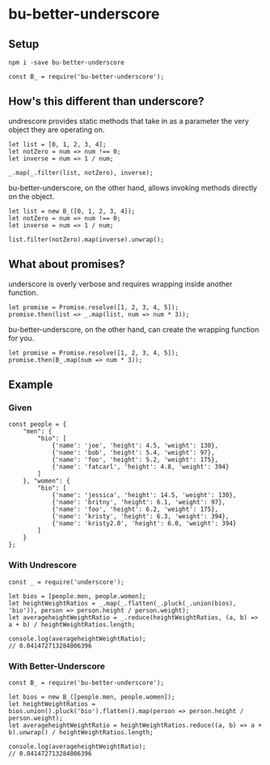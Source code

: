 # bu-better-underscore

## Setup

`npm i -save bu-better-underscore`

`const B_ = require('bu-better-underscore');`

## How's this different than underscore?

undrescore provides static methods that take in as a parameter the very object they are operating on.

```
let list = [0, 1, 2, 3, 4];
let notZero = num => num !== 0;
let inverse = num => 1 / num;

_.map(_.filter(list, notZero), inverse); 
```

bu-better-underscore, on the other hand, allows invoking methods directly on the object.

```
let list = new B_([0, 1, 2, 3, 4]);
let notZero = num => num !== 0;
let inverse = num => 1 / num;

list.filter(notZero).map(inverse).unwrap();
```

## What about promises?

underscore is overly verbose and requires wrapping inside another function.

```
let promise = Promise.resolve([1, 2, 3, 4, 5]);
promise.then(list => _.map(list, num => num * 3));
```

bu-better-underscore, on the other hand, can create the wrapping function for you.

```
let promise = Promise.resolve([1, 2, 3, 4, 5]);
promise.then(B_.map(num => num * 3));
```

## Example
 
### Given

```
const people = {
    "men": {
        "bio": [
            {'name': 'joe', 'height': 4.5, 'weight': 130},
            {'name': 'bob', 'height': 5.4, 'weight': 97},
            {'name': 'foo', 'height': 5.2, 'weight': 175},
            {'name': 'fatcarl', 'height': 4.8, 'weight': 394}
        ]
    }, "women": {
        "bio": [
            {'name': 'jessica', 'height': 14.5, 'weight': 130},
            {'name': 'britny', 'height': 6.1, 'weight': 97},
            {'name': 'foo', 'height': 6.2, 'weight': 175},
            {'name': 'kristy', 'height': 6.3, 'weight': 394},
            {'name': 'kristy2.0', 'height': 6.0, 'weight': 394}
        ]
    }
};
```
 
### With Undrescore

```
const _ = require('underscore');

let bios = [people.men, people.women];
let heightWeightRatios = _.map(_.flatten(_.pluck(_.union(bios), 'bio')), person => person.height / person.weight);
let averageheightWeightRatio = _.reduce(heightWeightRatios, (a, b) => a + b) / heightWeightRatios.length;

console.log(averageheightWeightRatio);
// 0.041472713284006396
```

### With Better-Underscore

```
const B_ = require('bu-better-underscore');

let bios = new B_([people.men, people.women]);
let heightWeightRatios = bios.union().pluck('bio').flatten().map(person => person.height / person.weight);
let averageheightWeightRatio = heightWeightRatios.reduce((a, b) => a + b).unwrap() / heightWeightRatios.length;

console.log(averageheightWeightRatio);
// 0.041472713284006396
```
